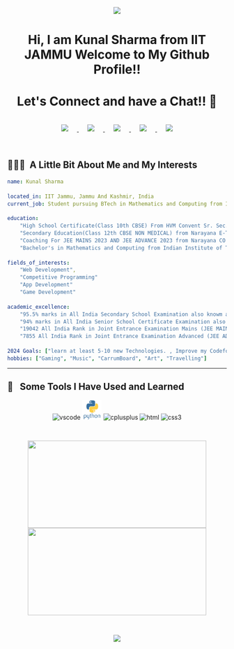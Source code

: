 <p align="center">
  <img src="https://capsule-render.vercel.app/api?type=waving&color=0:87CEEB,100:FFF1DC&text=Kunal-IIT-JMU&height=150&section=header&fontAlignY=25"/>
</p>
<h1 align = "center">
  Hi, I am Kunal Sharma from IIT JAMMU Welcome to My Github Profile!!
</h1>
<h1 align="center">
  Let's Connect and have a Chat!!  💬
</h1>
<p align = "center">
<br>
<a href="https://www.instagram.com/ks_iitjmu/">
  <img height="50" src="https://upload.wikimedia.org/wikipedia/commons/2/28/Instagram_logo.png" hspace = "20"/>
</a>
<a href = "https://www.facebook.com/profile.php?id=100094096655542">
  <img height = "50" src = "https://upload.wikimedia.org/wikipedia/en/thumb/0/04/Facebook_f_logo_%282021%29.svg/512px-Facebook_f_logo_%282021%29.svg.png?20210818083032" hspace = "20"/>
</a>
<a href="https://www.linkedin.com/in/kunal-sharma-iitjammu">
  <img height="50" src="https://upload.wikimedia.org/wikipedia/commons/thumb/8/81/LinkedIn_icon.svg/2048px-LinkedIn_icon.svg.png" hspace = "20"/>
</a>
<a href = "https://codeforces.com/profile/kunal.iit.jmu">
  <img height = "50" src = "https://cdn.iconscout.com/icon/free/png-256/free-code-forces-3628695-3029920.png" hspace = "20"/>
</a>
<a href = "https://leetcode.com/kunalcoder05/">
  <img height = "50" src = "https://upload.wikimedia.org/wikipedia/commons/8/8e/LeetCode_Logo_1.png" hspace = "20"/>
</a>
</p>
<br>
<h2> 👨🏻‍💻 &nbsp;A Little Bit About Me and My Interests</h2>

```yaml
name: Kunal Sharma

located_in: IIT Jammu, Jammu And Kashmir, India
current_job: Student pursuing BTech in Mathematics and Computing from IIT Jammu

education:
    "High School Certificate(Class 10th CBSE) From HVM Convent Sr. Sec. School, Ludhiana",
    "Secondary Education(Class 12th CBSE NON MEDICAL) from Narayana E-Techno School, Ludhiana",
    "Coaching For JEE MAINS 2023 AND JEE ADVANCE 2023 from Narayana CO Sindhu Bhavan, Gurugram",
    "Bachelor's in Mathematics and Computing from Indian Institute of Technology Jammu",

fields_of_interests:
    "Web Development",
    "Competitive Programming"
    "App Development"
    "Game Development"

academic_excellence:
    "95.5% marks in All India Secondary School Examination also knowm as Class 10 Board Exams"
    "94% marks in All India Senior School Certificate Examination also known as Class 12 Board Exams"
    "19042 All India Rank in Joint Entrance Examination Mains (JEE MAINS) 2023"
    "7855 All India Rank in Joint Entrance Examination Advanced (JEE ADVANCED) 2023"

2024 Goals: ["learn at least 5-10 new Technologies. , Improve my Codeforces and Leetcode Ratings"]
hobbies: ["Gaming", "Music", "CarrumBoard", "Art", "Travelling"]
```
  
---  
<h2>🚀 &nbsp; Some Tools I Have Used and Learned </h2>
<p align="center">
<img src="https://cdn.jsdelivr.net/gh/devicons/devicon/icons/vscode/vscode-original.svg" alt="vscode" width="45" height="45"/>
<img src="https://raw.githubusercontent.com/devicons/devicon/master/icons/python/python-original-wordmark.svg" alt="python" width="45" height="45"/>
<img src="https://cdn.jsdelivr.net/gh/devicons/devicon/icons/cplusplus/cplusplus-original.svg" alt="cplusplus" width="45" height="45"/>
<img src="https://cdn.jsdelivr.net/gh/devicons/devicon/icons/html5/html5-original.svg" alt="html" width="45" height="45"/>
<img src="https://upload.wikimedia.org/wikipedia/commons/thumb/6/62/CSS3_logo.svg/800px-CSS3_logo.svg.png" alt="css3" width="45" height="45" />  
</p>
<br>
<p align = "center">
<picture>
  <source
    srcset="https://github-readme-stats.vercel.app/api?username=Kunal-IIT-JMU&show_icons=true&theme=light"
    media="(prefers-color-scheme: dark)"
  />
  <source
    srcset="https://github-readme-stats.vercel.app/api?username=Kunal-IIT-JMU&show_icons=true"
    media="(prefers-color-scheme: light), (prefers-color-scheme: no-preference)"
  />
  <img src="https://github-readme-stats.vercel.app/api?username=Kunal-IIT-JMU&show_icons=true" align = "center" height = "200" width = "410"/>
</picture>
  <br>
<a href="https://github.com/Kunal-IIT-JMU/github-readme-stats"><img src="https://github-readme-stats.vercel.app/api/top-langs/?username=Kunal-IIT-JMU&layout=compact&theme=buefy&hide_border=true" height = "200" width = "410" align = "center"/></a>
</p>
<br>
<p align="center">
  <img src="https://capsule-render.vercel.app/api?type=waving&color=0:87CEEB,100:FFF1DC&text=Thank%20You!!&height=150&section=footer&fontAlignY=85"/>
</p>
